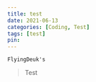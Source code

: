 ```yaml
---
title: test
date: 2021-06-13
categories: [Coding, Test]
tags: [test]
pin:
---
```


`FlyingDeuk's`
> Test
